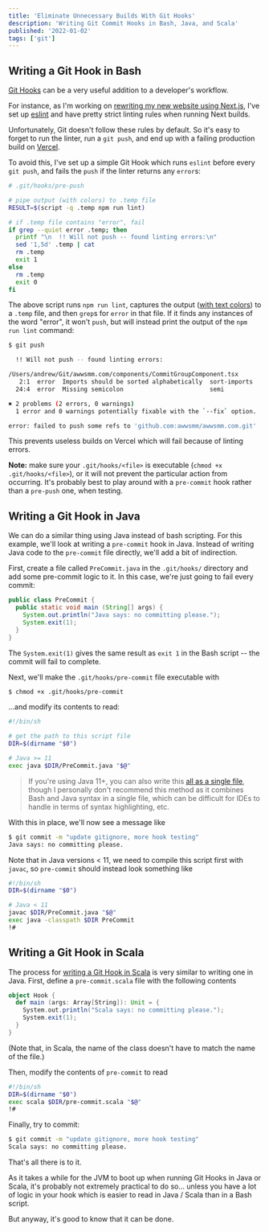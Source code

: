 ```yaml
---
title: 'Eliminate Unnecessary Builds With Git Hooks'
description: 'Writing Git Commit Hooks in Bash, Java, and Scala'
published: '2022-01-02'
tags: ['git']
---
```


## Writing a Git Hook in Bash

[Git Hooks](https://www.atlassian.com/git/tutorials/git-hooks) can be a very useful addition to a developer's workflow.

For instance, as I'm working on [rewriting my new website using Next.js](https://www.awwsmm.com/blog/hello-world), I've set up [eslint](https://eslint.org) and have pretty strict linting rules when running Next builds.

Unfortunately, Git doesn't follow these rules by default. So it's easy to forget to run the linter, run a `git push`, and end up with a failing production build on [Vercel](https://vercel.com).

To avoid this, I've set up a simple Git Hook which runs `eslint` before every `git push`, and fails the `push` if the linter returns any `error`s:

```sh
# .git/hooks/pre-push

# pipe output (with colors) to .temp file
RESULT=$(script -q .temp npm run lint)

# if .temp file contains "error", fail
if grep --quiet error .temp; then
  printf "\n  !! Will not push -- found linting errors:\n"
  sed '1,5d' .temp | cat
  rm .temp
  exit 1
else
  rm .temp
  exit 0
fi
```

The above script runs `npm run lint`, captures the output ([with text colors](https://stackoverflow.com/a/3515296/2925434)) to a `.temp` file, and then `grep`s for `error` in that file. If it finds any instances of the word "error", it won't `push`, but will instead print the output of the `npm run lint` command:

```sh
$ git push

  !! Will not push -- found linting errors:

/Users/andrew/Git/awwsmm.com/components/CommitGroupComponent.tsx
   2:1  error  Imports should be sorted alphabetically  sort-imports
  24:4  error  Missing semicolon                        semi

✖ 2 problems (2 errors, 0 warnings)
  1 error and 0 warnings potentially fixable with the `--fix` option.

error: failed to push some refs to 'github.com:awwsmm/awwsmm.com.git'
```

This prevents useless builds on Vercel which will fail because of linting errors.

**Note:** make sure your `.git/hooks/<file>` is executable (`chmod +x .git/hooks/<file>`), or it will not prevent the particular action from occurring. It's probably best to play around with a `pre-commit` hook rather than a `pre-push` one, when testing.

## Writing a Git Hook in Java

We can do a similar thing using Java instead of bash scripting. For this example, we'll look at writing a `pre-commit` hook in Java. Instead of writing Java code to the `pre-commit` file directly, we'll add a bit of indirection.

First, create a file called `PreCommit.java` in the `.git/hooks/` directory and add some pre-commit logic to it. In this case, we're just going to fail every commit:

```java
public class PreCommit {
  public static void main (String[] args) {
    System.out.println("Java says: no committing please.");
    System.exit(1);
  }
}
```

The `System.exit(1)` gives the same result as `exit 1` in the Bash script -- the commit will fail to complete.

Next, we'll make the `.git/hooks/pre-commit` file executable with

```sh
$ chmod +x .git/hooks/pre-commit
```

...and modify its contents to read:

```sh
#!/bin/sh

# get the path to this script file
DIR=$(dirname "$0")

# Java >= 11
exec java $DIR/PreCommit.java "$@"
```

> If you're using Java 11+, you can also write this [all as a single file](https://stackoverflow.com/a/61899256/2925434), though I personally don't recommend this method as it combines Bash and Java syntax in a single file, which can be difficult for IDEs to handle in terms of syntax highlighting, etc.

With this in place, we'll now see a message like

```sh
$ git commit -m "update gitignore, more hook testing"
Java says: no committing please.
```

Note that in Java versions &lt; 11, we need to compile this script first with `javac`, so `pre-commit` should instead look something like

```sh
#!/bin/sh
DIR=$(dirname "$0")

# Java < 11
javac $DIR/PreCommit.java "$@"
exec java -classpath $DIR PreCommit
!#
```

## Writing a Git Hook in Scala

The process for [writing a Git Hook in Scala](https://alvinalexander.com/scala/scala-shell-script-example-exec-syntax/) is very similar to writing one in Java. First, define a `pre-commit.scala` file with the following contents

```scala
object Hook {
  def main (args: Array[String]): Unit = {
    System.out.println("Scala says: no committing please.");
    System.exit(1);
  }
}
```

(Note that, in Scala, the name of the class doesn't have to match the name of the file.)

Then, modify the contents of `pre-commit` to read

```sh
#!/bin/sh
DIR=$(dirname "$0")
exec scala $DIR/pre-commit.scala "$@"
!#
```

Finally, try to commit:

```sh
$ git commit -m "update gitignore, more hook testing"
Scala says: no committing please.
```

That's all there is to it.

As it takes a while for the JVM to boot up when running Git Hooks in Java or Scala, it's probably not extremely practical to do so... unless you have a lot of logic in your hook which is easier to read in Java / Scala than in a Bash script.

But anyway, it's good to know that it can be done.